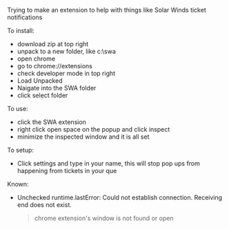 Trying to make an extension to help with things like Solar Winds ticket notifications

To install:  
  - download zip at top right
  - unpack to a new folder, like c:\swa
  - open chrome
  - go to chrome://extensions
  - check developer mode in top right
  - Load Unpacked
  - Naigate into the SWA folder
  - click select folder

To use:
  - click the SWA extension
  - right click open space on the popup and click inspect
  - minimize the inspected window and it is all set

To setup:
  - Click settings and type in your name, this will stop pop ups from happening from tickets in your que

Known:
  - Unchecked runtime.lastError: Could not establish connection. Receiving end does not exist.
    > chrome extension's window is not found or open